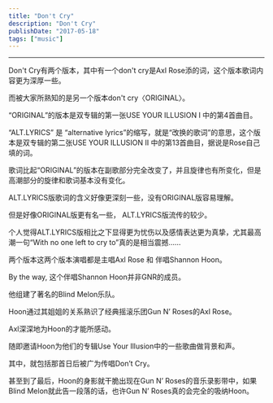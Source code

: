 ```yaml
---
title: "Don't Cry"   
description: "Don't Cry"
publishDate: "2017-05-18"
tags: ["music"]
---
```


------

Don't Cry有两个版本，其中有一个don't cry<Alternate lyrics>是Axl Rose添的词，这个版本歌词内容更为深厚一些。

而被大家所熟知的是另一个版本don't cry〈ORIGINAL〉。

“ORIGINAL”的版本是双专辑的第一张USE YOUR ILLUSION I 中的第4首曲目。

“ALT.LYRICS” 是 “alternative lyrics”的缩写，就是“改换的歌词”的意思，这个版本是双专辑的第二张USE YOUR ILLUSION II 中的第13首曲目，据说是Rose自己填的词。

歌词比起“ORIGINAL”的版本在副歌部分完全改变了，并且旋律也有所变化，但是高潮部分的旋律和歌词基本没有变化。

ALT.LYRICS版歌词的含义好像更深刻一些，没有ORIGINAL版容易理解。

但是好像ORIGINAL版更有名一些， ALT.LYRICS版流传的较少。

个人觉得ALT.LYRICS版相比之下显得更为忧伤以及感情表达更为真挚，尤其最高潮一句“With no one left to cry to”真的是相当震撼……

两个版本这两个版本演唱都是主唱Axl Rose 和 伴唱Shannon Hoon。

By the way, 这个伴唱Shannon Hoon并非GNR的成员。

他组建了著名的Blind Melon乐队。

Hoon通过其姐姐的关系熟识了经典摇滚乐团Gun N’ Roses的Axl Rose。

Axl深深地为Hoon的才能所感动。

随即邀请Hoon为他们的专辑Use Your Illusion中的一些歌曲做背景和声。

其中，就包括那首日后被广为传唱Don’t Cry。

甚至到了最后，Hoon的身影就干脆出现在Gun N’ Roses的音乐录影带中，如果Blind Melon就此告一段落的话，也许Gun N’ Roses真的会完全的吸纳Hoon。


